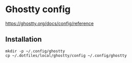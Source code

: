 # Ghostty config

https://ghostty.org/docs/config/reference

## Installation

```shell
mkdir -p ~/.config/ghostty
cp ~/.dotfiles/local/ghostty/config ~/.config/ghostty
```
